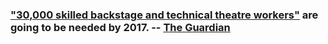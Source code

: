 ### ["30,000 skilled backstage and technical theatre workers"](http://www.theguardian.com/careers/theatre-careers) are going to be needed by 2017. -- [The Guardian](https://en.wikipedia.org/wiki/The_Guardian)

###
